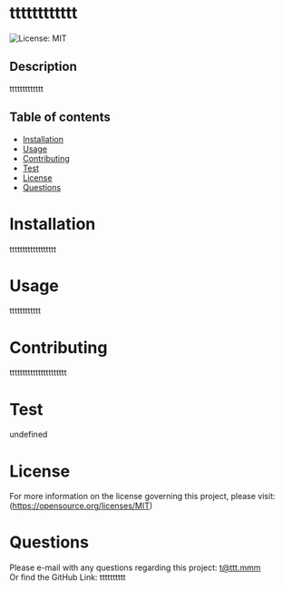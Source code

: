 # tttttttttttt
  ![License: MIT](https://img.shields.io/badge/License-MIT-yellow.svg)
  ## Description
  ttttttttttttt  
  ## Table of contents

  <!--ts-->
  * [Installation](#Installation)
  * [Usage](#Usage)
  * [Contributing](#Contributing)
  * [Test](#Test)
  * [License](#License)
  * [Questions](#Questions)
  <!--te-->

  # Installation
  tttttttttttttttttt
  # Usage
  tttttttttttt
  # Contributing
  tttttttttttttttttttttt
  # Test
  undefined
  # License
  For more information on the license governing this project, please visit: (https://opensource.org/licenses/MIT)
  # Questions
  Please e-mail with any questions regarding this project: t@ttt.mmm  
  Or find the GitHub Link: tttttttttt
